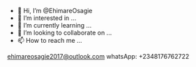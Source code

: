 - 👋 Hi, I’m @EhimareOsagie
- 👀 I’m interested in ...
- 🌱 I’m currently learning ...
- 💞️ I’m looking to collaborate on ...
- 📫 How to reach me ...

<!---
EhimareOsagie/EhimareOsagie is a ✨ special ✨ repository because its `README.md` (this file) appears on your GitHub profile.
You can click the Preview link to take a look at your changes.
--->
ehimareosagie2017@outlook.com
whatsApp: +2348176762722
